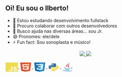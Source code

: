 ## Oi! Eu sou o Ilberto!


- 🌱 Estou estudando desenvolvimento fullstack
- 👯 Procuro colaborar com outros desenvolvedores 
- 🤔 Busco ajuda nas diversas áreas... sou Jr.
- 😄 Pronomes: ele/dele
- ⚡ Fun fact: Sou sonoplasta e músico!

<div align="center">
  <a href="https://github.com/canutoilberto">
  <img height="180em" src="https://github-readme-stats.vercel.app/api?username=canutoilberto&show_icons=true&theme=dracula&include_all_commits=true&count_private=true"/>
  <img height="180em" src="https://github-readme-stats.vercel.app/api/top-langs/?username=canutoilberto&layout=compact&langs_count=7&theme=dracula"/>
</div>
  
<div style="display: inline_block"><br>
  <img align="center" alt="canuto-Js" height="30" width="40" src="https://raw.githubusercontent.com/devicons/devicon/master/icons/javascript/javascript-plain.svg">
  <img align="center" alt="canuto-HTML" height="30" width="40" src="https://raw.githubusercontent.com/devicons/devicon/master/icons/html5/html5-original.svg">
  <img align="center" alt="canuto-CSS" height="30" width="40" src="https://raw.githubusercontent.com/devicons/devicon/master/icons/css3/css3-original.svg">
  <img align="center" alt="canuto-Python" height="30" width="40" src="https://raw.githubusercontent.com/devicons/devicon/master/icons/python/python-original.svg">
  <img align="center" alt="canuto-JAVA" height="29" width="40" src="https://raw.githubusercontent.com/devicons/devicon/master/icons/java/java-original.svg">
</div>
  
